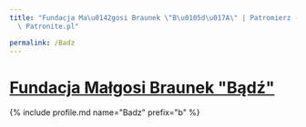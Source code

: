 ```yaml
---
title: "Fundacja Ma\u0142gosi Braunek \"B\u0105d\u017A\" | Patromierz - statystyki\
  \ Patronite.pl"

permalink: /Badz
---
```


# [Fundacja Małgosi Braunek "Bądź"](https://patronite.pl/Badz)

{% include profile.md name="Badz" prefix="b" %}
